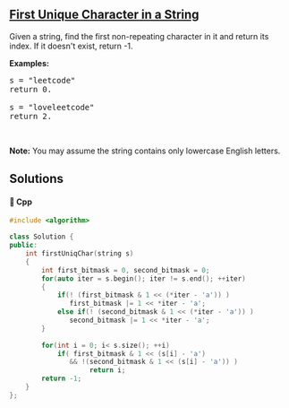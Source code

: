 ## [First Unique Character in a String](https://leetcode.com/problems/first-unique-character-in-a-string)

<p>Given a string, find the first non-repeating character in it and return its index. If it doesn&#39;t exist, return -1.</p>

<p><b>Examples:</b></p>

<pre>
s = &quot;leetcode&quot;
return 0.

s = &quot;loveleetcode&quot;
return 2.
</pre>

<p>&nbsp;</p>

<p><b>Note:</b> You may assume the string contains only lowercase English letters.</p>


## Solutions
#### 🧠 Cpp
```cpp
#include <algorithm>

class Solution {
public:
    int firstUniqChar(string s)
    {
        int first_bitmask = 0, second_bitmask = 0;
        for(auto iter = s.begin(); iter != s.end(); ++iter)
        {
            if(! (first_bitmask & 1 << (*iter - 'a')) )
               first_bitmask |= 1 << *iter - 'a';
            else if(! (second_bitmask & 1 << (*iter - 'a')) )
               second_bitmask |= 1 << *iter - 'a';
        }
        
        for(int i = 0; i< s.size(); ++i)
            if( first_bitmask & 1 << (s[i] - 'a') 
               && !(second_bitmask & 1 << (s[i] - 'a')) )
                    return i;
        return -1;
    }
};
```
